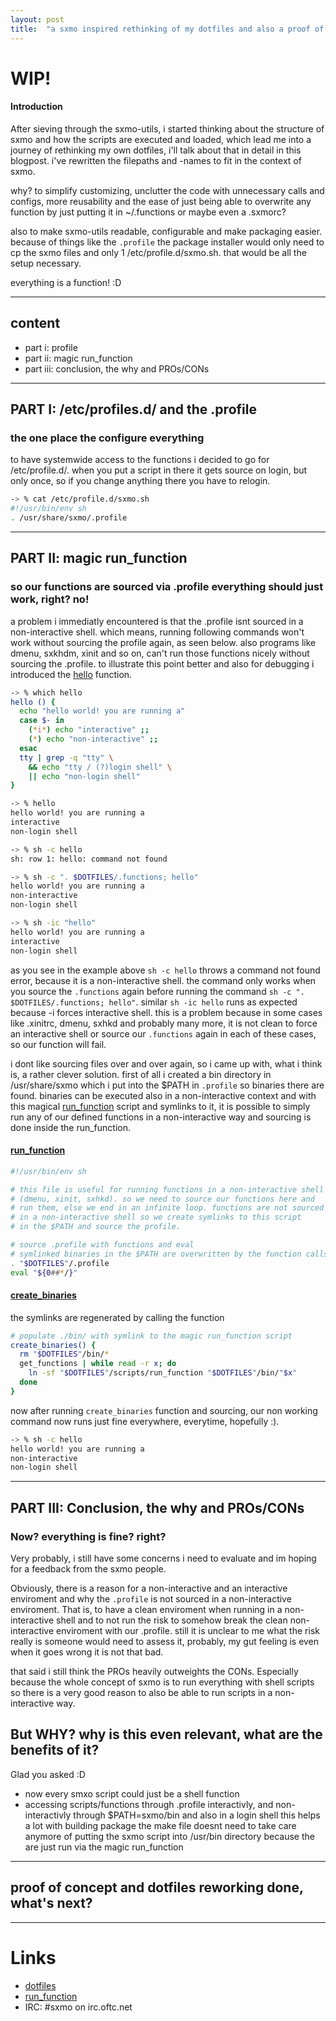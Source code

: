 ```yaml
---
layout: post
title:  "a sxmo inspired rethinking of my dotfiles and also a proof of concept for a new structuring of sxmo-utils"
---
```


# WIP!

#### Introduction
After sieving through the sxmo-utils, i started thinking about the structure of sxmo and how the scripts are executed and loaded, which lead me into a journey of rethinking my own dotfiles, i'll talk about that in detail in this blogpost. i've rewritten the filepaths and -names to fit in the context of sxmo.

why? to simplify customizing, unclutter the code with unnecessary calls and configs, more reusability and the ease of just being able to  overwrite any function by just putting it in ~/.functions or maybe even a .sxmorc?

also to make sxmo-utils readable, configurable and make packaging easier. because of things like the `.profile` the package installer would only need to cp the sxmo files and only 1 /etc/profile.d/sxmo.sh. that would be all the setup necessary.

everything is a function! :D

___


## content
* part i: profile
* part ii: magic run_function
* part iii: conclusion, the why and PROs/CONs

___


## PART I: /etc/profiles.d/ and the .profile
### the one place the configure everything
to have systemwide access to the functions i decided to go for /etc/profile.d/. when you put a script in there it gets source on login, but only once, so if you change anything there you have to relogin.
```sh
-> % cat /etc/profile.d/sxmo.sh
#!/usr/bin/env sh
. /usr/share/sxmo/.profile
```

___


## PART II: magic run_function
### so our functions are sourced via .profile everything should just work, right? no!
a problem i immediatly encountered is that the .profile isnt sourced in a non-interactive shell.
which means, running following commands won't work without sourcing the profile again, as seen below.
also programs like dmenu, sxkhdm, xinit and so on, can't run those functions nicely without sourcing the .profile.
to illustrate this point better and also for debugging i introduced the [hello]() function.

```sh
-> % which hello
hello () {
  echo "hello world! you are running a"
  case $- in
    (*i*) echo "interactive" ;;
    (*) echo "non-interactive" ;;
  esac
  tty | grep -q "tty" \
    && echo "tty / (?)login shell" \
    || echo "non-login shell"
}

-> % hello
hello world! you are running a
interactive
non-login shell

-> % sh -c hello
sh: row 1: hello: command not found

-> % sh -c ". $DOTFILES/.functions; hello"
hello world! you are running a
non-interactive
non-login shell

-> % sh -ic "hello"
hello world! you are running a
interactive
non-login shell
```
as you see in the example above `sh -c hello` throws a command not found error, because it is a non-interactive shell.
the command only works when you source the `.functions` again before running the command `sh -c ". $DOTFILES/.functions; hello"`.
similar `sh -ic hello` runs as expected because -i forces interactive shell. this is a problem because in some cases like .xinitrc, dmenu, sxhkd and probably many more, it is not clean to force an interactive shell or source our `.functions` again in each of these cases, so our function will fail.

i dont like sourcing files over and over again, so i came up with, what i think is, a rather clever solution.
first of all i created a bin directory in /usr/share/sxmo which i put into the $PATH in `.profile` so binaries there are found.
binaries can be executed also in a non-interactive context and with this magical
[run_function](https://github.com/dni/dotfiles/blob/sxmo/scripts/run_function) script and symlinks to it, it is
possible to simply run any of our defined functions in a non-interactive way and sourcing is done inside the run_function.

#### [run_function](https://github.com/dni/dotfiles/blob/sxmo/scripts/run_function)
```sh
#!/usr/bin/env sh

# this file is useful for running functions in a non-interactive shell
# (dmenu, xinit, sxhkd). so we need to source our functions here and
# run them, else we end in an infinite loop. functions are not sourced
# in a non-interactive shell so we create symlinks to this script
# in the $PATH and source the profile.

# source .profile with functions and eval
# symlinked binaries in the $PATH are overwritten by the function calls
. "$DOTFILES"/.profile
eval "${0##*/}"
```

#### [create_binaries](https://github.com/dni/dotfiles/blob/sxmo/scripts/utils.sh#L18)
the symlinks are regenerated by calling the function
```sh
# populate ./bin/ with symlink to the magic run_function script
create_binaries() {
  rm "$DOTFILES"/bin/*
  get_functions | while read -r x; do
    ln -sf "$DOTFILES"/scripts/run_function "$DOTFILES"/bin/"$x"
  done
}
```
now after running `create_binaries` function and sourcing, our non working command now runs just fine everywhere, everytime, hopefully :).

```sh
-> % sh -c hello
hello world! you are running a
non-interactive
non-login shell
```

___


## PART III: Conclusion, the why and PROs/CONs
### Now? everything is fine? right?
Very probably, i still have some concerns i need to evaluate and im hoping for a feedback from the sxmo people.

Obviously, there is a reason for a non-interactive and an interactive enviroment and why the `.profile` is not
sourced in a non-interactive enviroment. That is, to have a clean enviroment when running in a non-interactive shell
and to not run the risk to somehow break the clean non-interactive enviroment with our .profile. still it is unclear to
me what the risk really is someone would need to assess it, probably, my gut feeling is even when it goes wrong it is not that bad.

that said i still think the PROs heavily outweights the CONs. Especially because the whole concept of sxmo is to
run everything with shell scripts so there is a very good reason to also be able to run scripts in a non-interactive way.

## But WHY? why is this even relevant, what are the benefits of it?
Glad you asked :D
* now every smxo script could just be a shell function
* accessing scripts/functions through .profile interactivly, and non-interactivly through $PATH=sxmo/bin and also in a login shell
this helps a lot with building package the make file doesnt need to take care anymore of putting the sxmo script into /usr/bin directory because the are just run via the magic run_function

___


## proof of concept and dotfiles reworking done, what's next?

___


# Links

* [dotfiles](https://github.com/dni/dotfiles/tree/sxmo)
* [run_function](https://github.com/dni/dotfiles/blob/sxmo/scripts/run_function)
* IRC: #sxmo on irc.oftc.net
